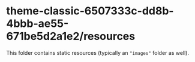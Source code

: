 # theme-classic-6507333c-dd8b-4bbb-ae55-671be5d2a1e2/resources

This folder contains static resources (typically an `"images"` folder as well).
